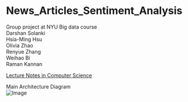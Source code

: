 # News_Articles_Sentiment_Analysis
Group project at NYU Big data course  
Darshan Solanki  
Hsia-Ming Hsu  
Olivia Zhao  
Renyue Zhang  
Weihao Bi  
Raman Kannan  
  
[Lecture Notes in Computer Science](http://doi-org-443.webvpn.fjmu.edu.cn/10.1007/978-3-030-50353-6_21)  
  
Main Architecture Diagram  
![Image](https://github.com/hmh371/News_Articles_Sentiment_Analysis/blob/main/report/data_flow.png)
